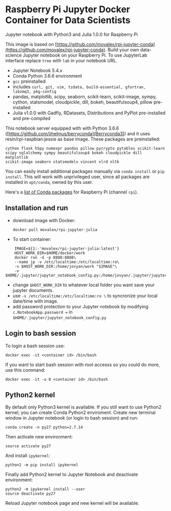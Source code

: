 # Raspberry Pi Jupyter Docker Container for Data Scientists

Jupyter notebook with Python3 and Julia 1.0.0 for Raspberry Pi

This image is based on [https://github.com/movalex/rpi-jupyter-conda](https://github.com/movalex/rpi-jupyter-conda).
Build your own data-science Jupyter notebook on your Raspberry Pi. To use JupyterLab interface replace `tree` with `lab` in your notebook URL.

* Jupyter Notebook 5.4.x
* Conda Python 3.6.6 environment
* `gcc` preinstalled
* includes `curl, git, vim, tzdata, build-essential, gfortran, libzmq3, pkg-config`
* pandas, matplotlib, scipy, seaborn, scikit-learn, scikit-image, sympy, cython, statsmodel, cloudpickle, dill, bokeh, beautifulsoup4, pillow pre-installed
* Julia v1.0.0 with Gadfly, RDatasets, Distributions and PyPlot pre-installed and pre-compiled

This notebook server equipped with with Python 3.6.6 ([https://github.com/jjhelmus/berryconda](Berryconda3))
and it uses resin/rpi-raspbian:jessie as base image. These packages are preinstalled:

    cython flask h5py numexpr pandas pillow pycrypto pytables scikit-learn 
    scipy sqlalchemy sympy beautifulsoup4 bokeh cloudpickle dill matplotlib
    scikit-image seaborn statsmodels vincent xlrd nltk

You can easily install additional packages manually via `conda install` or `pip install`. This will work with unprivileged user, since all packages are installed in `opt/conda`, owned by this user.

Here's a [list of Conda packages](https://anaconda.org/rpi/repo) for Raspberry Pi (channel `rpi`).

## Installation and run

* download image with Docker:
    
    ```docker pull movalex/rpi-jupyter-julia```

* To start container:

```
    IMAGE=${1:-'movalex/rpi-jupyter-julia:latest'}
    HOST_WORK_DIR=$HOME/docker/work
    docker run -d -p 8888:8888\
    --name jp -v /etc/localtime:/etc/localtime:ro\
    -v $HOST_WORK_DIR:/home/jovyan/work "$IMAGE"\
    -v $HOME/.jupyter/jupyter_notebook_config.py:/home/jovyan/.jupyter/jupyter_notebook_config.py
```

- change `$HOST_WORK_DIR` to whatever local folder you want save your jupyter documents.
- use `-v /etc/localtime:/etc/localtime:ro \` to syncronize your local date/time with image.
- add password protection to your Jupyter notebook by modifying `c.NotebookApp.password =` in `$HOME/.jupyter/jupyter_notebook_config.py`


## Login to bash session

To login a bash session use:

    docker exec -it <container id> /bin/bash

If you want to start bash session with root accesss so you could do more, use this command:

    docker exec -it -u 0 <container id> /bin/bash

## Python2 kernel

By default only Python3 kernel is available. If you still want to use Python2 kernel, you can create Conda Python2 enviroment. Create new terminal window in Jupyter notebook (or login to bash session) and run: 

    conda create -n py27 python=2.7.14
    
Then activate new environment: 
    
    source activate py27
    
And install `ipykernel`:

    python2 -m pip install ipykernel
    
Finally add Python2 kernel to Jupyter Notebook and deactivate environment:

    python2 -m ipykernel install --user
    source deactivate py27
    
Reload Jupyter notebook page and new kernel will be available.
